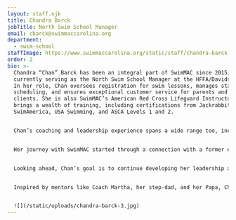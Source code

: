 ```yaml
---
layout: staff.njk
title: Chandra Barck
jobTitle: North Swim School Manager
email: cbarck@swimmaccarolina.org
department:
  - swim-school
staffImage: https://www.swimmaccarolina.org/static/staff/chandra-barck.jpg
order: 2
bio: >-
  Chandra “Chan” Barck has been an integral part of SwimMAC since 2015,
  currently serving as the North Swim School Manager at the HFFA/Davidson sites.
  In her role, Chan oversees registration for swim lessons, manages staff
  scheduling, and ensures exceptional customer service for parents and future
  clients. She is also SwimMAC’s American Red Cross Lifeguard Instructor and
  brings a wealth of training, including certifications from Jackrabbit,
  SwimAmerica, USA Swimming, and ASCA Levels 1 and 2.


  Chan’s coaching and leadership experience spans a wide range too, including Marlin 2, assisting Marlin 3, JSL, Masters, and swim lessons.  She has also coached high school and middle school competitive teams, and the YMCA swim team in Belmont.  Her core values of respect, honesty, and empathy are matched by her strengths as a listener, communicator, and personable leader who fosters a supportive environment for both swimmers and staff. With a degree from Belmont Abbey College, she uses her knowledge to help find a pathway for swimmers to achieve their goals. Chan takes pride in SwimMAC’s accomplishments, such as helping with enrolling of 1,000 swimmers during the 2022–2023 School Year session.


  Her journey with SwimMAC started through a connection with a former employee, and she values the SwimMAC team as a family—a stable home base amid the frequent moves of a military upbringing. Chan’s commitment to helping individuals reach their goals stems from her love for swimming and desire to support athletes of all ages in their personal growth.


  Looking ahead, Chan’s goal is to continue developing her leadership and create more out-of-office bonding opportunities for the team. Her favorite SwimMAC memory is watching former Marlin swimmers she once coached return to teach new generations, a testament to the strong, family-like community SwimMAC fosters!


  Inspired by mentors like Coach Martha, her step-dad, and her Papa, Chan brings warmth, guidance, and dedication to her role. Her philosophy is rooted in helping individuals find their own path, knowing that while you can “Accept both compliments and criticism. It takes both sun and rain for a flower to grow.” Chan’s favorite places to travel include Croatia, Germany and Netherlands. Her best advice is to remember that you cannot enchant everyone—an insight that resonates with her empathetic approach to coaching and life.


  ![](/static/uploads/chandra-barck-3.jpg)
---
```

